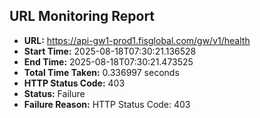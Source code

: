 ## URL Monitoring Report

- **URL:** https://api-gw1-prod1.fisglobal.com/gw/v1/health
- **Start Time:** 2025-08-18T07:30:21.136528
- **End Time:** 2025-08-18T07:30:21.473525
- **Total Time Taken:** 0.336997 seconds
- **HTTP Status Code:** 403
- **Status:** Failure
- **Failure Reason:** HTTP Status Code: 403
